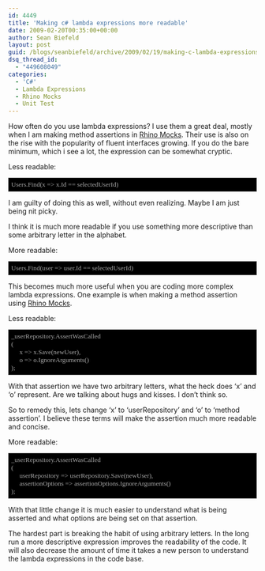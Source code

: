 ```yaml
---
id: 4449
title: 'Making c# lambda expressions more readable'
date: 2009-02-20T00:35:00+00:00
author: Sean Biefeld
layout: post
guid: /blogs/seanbiefeld/archive/2009/02/19/making-c-lambda-expressions-more-readable.aspx
dsq_thread_id:
  - "449608049"
categories:
  - 'C#'
  - Lambda Expressions
  - Rhino Mocks
  - Unit Test
---
```

How often do you use lambda expressions? I use them a great deal, mostly when I am making method assertions in [Rhino Mocks](http://ayende.com/projects/rhino-mocks.aspx). Their use is also on the rise with the popularity of fluent interfaces growing. If you do the bare minimum, which i see a lot, the expression can be somewhat cryptic.
  

  
Less readable:

<pre style="border: 1px solid #333333;padding: 5px;overflow: auto;background-color: #000000;font-family: Lucida Console;color: #aaaaaa;font-size: 10pt">Users.Find(x =&gt; x.Id == selectedUserId)</pre>

I am guilty of doing this as well, without even realizing. Maybe I am just being nit picky.
  

  
I think it is much more readable if you use something more descriptive than some arbitrary letter in the alphabet.
  

  
More readable:

<pre style="border: 1px solid #333333;padding: 5px;overflow: auto;background-color: #000000;font-family: Lucida Console;color: #aaaaaa;font-size: 10pt">Users.Find(user =&gt; user.Id == selectedUserId)</pre>

This becomes much more useful when you are coding more complex lambda expressions. One example is when making a method assertion using [Rhino Mocks](http://ayende.com/projects/rhino-mocks.aspx).
  

  
Less readable:

<pre style="border: 1px solid #333333;padding: 5px;overflow: auto;background-color: #000000;font-family: Lucida Console;color: #aaaaaa;font-size: 10pt">_userRepository.AssertWasCalled<br />(<br />     x =&gt; x.Save(newUser),<br />     o =&gt; o.IgnoreArguments()<br />);</pre>

With that assertion we have two arbitrary letters, what the heck does &lsquo;x&rsquo; and &lsquo;o&rsquo; represent. Are we talking about hugs and kisses. I don&rsquo;t think so.
  

  
So to remedy this, lets change &lsquo;x&rsquo; to &lsquo;userRepository&rsquo; and &lsquo;o&rsquo; to &lsquo;method assertion&rsquo;. I believe these terms will make the assertion much more readable and concise.
  

  
More readable:

<pre style="border: 1px solid #333333;padding: 5px;overflow: auto;background-color: #000000;font-family: Lucida Console;color: #aaaaaa;font-size: 10pt">_userRepository.AssertWasCalled<br />(<br />     userRepository =&gt; userRepository.Save(newUser),<br />     assertionOptions =&gt; assertionOptions.IgnoreArguments()<br />);</pre>

With that little change it is much easier to understand what is being asserted and what options are being set on that assertion.
  

  
The hardest part is breaking the habit of using arbitrary letters. In the long run a more descriptive expression improves the readability of the code. It will also decrease the amount of time it takes a new person to understand the lambda expressions in the code base.